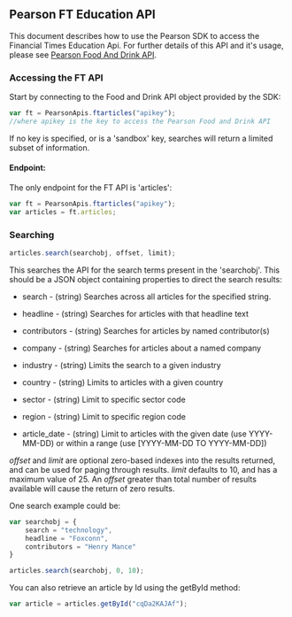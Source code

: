 ## Pearson FT Education API

This document describes how to use the Pearson SDK to access the Financial Times Education Api. For further details of this API and it's usage, please see [Pearson Food And Drink API](http://developer.pearson.com/apis/ft-education-api/).

### Accessing the FT API  
Start by connecting to the Food and Drink API object provided by the SDK: 
```Javascript
var ft = PearsonApis.ftarticles("apikey");
//where apikey is the key to access the Pearson Food and Drink API
```

If no key is specified, or is a 'sandbox' key, searches will return a limited subset of information.  

#### Endpoint: 
The only endpoint for the FT API is 'articles':

```Javascript
var ft = PearsonApis.ftarticles("apikey");
var articles = ft.articles;
```

### Searching
```Javascript
articles.search(searchobj, offset, limit);
```

This searches the API for the search terms present in the 'searchobj'. This should be a JSON object containing properties to direct the search results:  

* search - (string) Searches across all articles for the specified string.  

* headline - (string) Searches for articles with that headline text  

* contributors - (string) Searches for articles by named contributor(s) 

* company - (string) Searches for articles about a named company  

* industry - (string) Limits the search to a given industry  

* country - (string) Limits to articles with a given country  

* sector - (string) Limit to specific sector code  

* region - (string) Limit to specific region code  

* article_date - (string) Limit to articles with the given date (use YYYY-MM-DD) or within a range (use [YYYY-MM-DD TO YYYY-MM-DD])  

_offset_ and _limit_ are optional zero-based indexes into the results returned, and can be used for paging through results. _limit_ defaults to 10, and has a maximum value of 25. An _offset_ greater than total number of results available will cause the return of zero results.  

One search example could be:  
```Javascript
var searchobj = {
	search = "technology",
	headline = "Foxconn",
	contributors = "Henry Mance"
}

articles.search(searchobj, 0, 10);
```

You can also retrieve an article by Id using the getById method:  
```Javascript
var article = articles.getById("cqDa2KAJAf");
```

